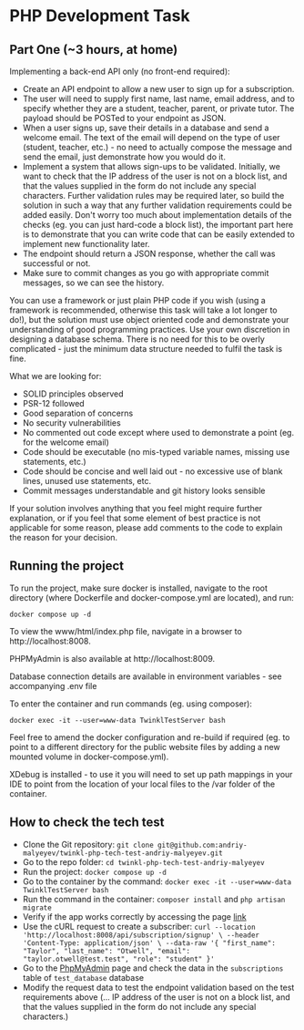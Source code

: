 # PHP Development Task
## Part One (~3 hours, at home)

Implementing a back-end API only (no front-end required):

* Create an API endpoint to allow a new user to sign up for a subscription.
* The user will need to supply first name, last name, email address, and to specify whether they are a student, teacher, parent, or private tutor. The payload should be POSTed to your endpoint as JSON.
* When a user signs up, save their details in a database and send a welcome email. The text of the email will depend on the type of user (student, teacher, etc.) - no need to actually compose the message and send the email, just demonstrate how you would do it.
* Implement a system that allows sign-ups to be validated. Initially, we want to check that the IP address of the user is not on a block list, and that the values supplied in the form do not include any special characters. Further validation rules may be required later, so build the solution in such a way that any further validation requirements could be added easily. Don't worry too much about implementation details of the checks (eg. you can just hard-code a block list), the important part here is to demonstrate that you can write code that can be easily extended to implement new functionality later.
* The endpoint should return a JSON response, whether the call was successful or not.
* Make sure to commit changes as you go with appropriate commit messages, so we can see the history.

You can use a framework or just plain PHP code if you wish (using a framework is recommended, otherwise this task will take a lot longer to do!), but the solution must use object oriented code and demonstrate your understanding of good programming practices. Use your own discretion in designing a database schema. There is no need for this to be overly complicated - just the minimum data structure needed to fulfil the task is fine.

What we are looking for:

* SOLID principles observed
* PSR-12 followed
* Good separation of concerns
* No security vulnerabilities
* No commented out code except where used to demonstrate a point (eg. for the welcome email)
* Code should be executable (no mis-typed variable names, missing use statements, etc.)
* Code should be concise and well laid out - no excessive use of blank lines, unused use statements, etc.
* Commit messages understandable and git history looks sensible
 
If your solution involves anything that you feel might require further explanation, or if you feel that some element of best practice is not applicable for some reason, please add comments to the code to explain the reason for your decision.

## Running the project
To run the project, make sure docker is installed, navigate to the root directory 
(where Dockerfile and docker-compose.yml are located), and run:

`docker compose up -d`

To view the www/html/index.php file, navigate in a browser to http://localhost:8008.

PHPMyAdmin is also available at http://localhost:8009.

Database connection details are available in environment variables - see accompanying .env file

To enter the container and run commands (eg. using composer):

`docker exec -it --user=www-data TwinklTestServer bash`

Feel free to amend the docker configuration and re-build if required 
(eg. to point to a different directory for the public website files by adding
a new mounted volume in docker-compose.yml). 

XDebug is installed - to use it you will need to set up path mappings in your IDE to 
point from the location of your local files to the /var folder of the container.

## How to check the tech test

* Clone the Git repository: `git clone git@github.com:andriy-malyeyev/twinkl-php-tech-test-andriy-malyeyev.git`
* Go to the repo folder: `cd twinkl-php-tech-test-andriy-malyeyev`
* Run the project: `docker compose up -d`
* Go to the container by the command: `docker exec -it --user=www-data TwinklTestServer bash`
* Run the command in the container: `composer install` and `php artisan migrate`
* Verify if the app works correctly by accessing the page [link](http://localhost:8008)
* Use the cURL request to create a subscriber: `curl --location 'http://localhost:8008/api/subscription/signup' \
--header 'Content-Type: application/json' \
--data-raw '{
    "first_name": "Taylor",
    "last_name": "Otwell",
    "email": "taylor.otwell@test.test",
    "role": "student"
}'`
* Go to the [PhpMyAdmin](http://localhost:8009) page and check the data in the `subscriptions` table of `test_database` database
* Modify the request data to test the endpoint validation based on the test requirements above (... IP address of the user is not on a block list, and that the values supplied in the form do not include any special characters.)
